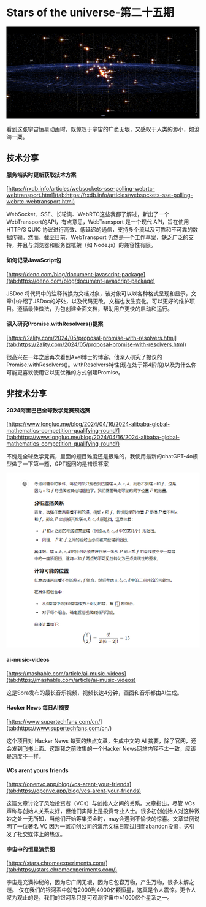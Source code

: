 # Stars of the universe-第二十五期

![image.png](../public/images/Snipaste_2024-05-20_18-49-32.png)

看到这张宇宙恒星动画时，既惊叹于宇宙的广袤无垠，又感叹于人类的渺小，如沧海一粟。

## 技术分享

#### 服务端实时更新获取技术方案

[https://rxdb.info/articles/websockets-sse-polling-webrtc-webtransport.html](tab:https://rxdb.info/articles/websockets-sse-polling-webrtc-webtransport.html)

WebSocket、SSE、长轮询、WebRTC这些我都了解过，新出了一个WebTransport的API，有点意思，WebTransport 是一个现代 API，旨在使用 HTTP/3 QUIC 协议进行高效、低延迟的通信，支持多个流以及可靠和不可靠的数据传输。然而，截至目前，WebTransport 仍然是一个工作草案，缺乏广泛的支持，并且与浏览器和服务器框架（如 Node.js）的兼容性有限。

#### 如何记录JavaScript包
[https://deno.com/blog/document-javascript-package](tab:https://deno.com/blog/document-javascript-package)

JSDoc 将代码中的注释转换为文档对象，该对象可以以各种格式呈现和显示，文章中介绍了JSDoc的好处，以及代码更改，文档也发生变化，可以更好的维护项目。遵循最佳做法，为包创建全面文档，帮助用户更快的启动和运行。


#### 深入研究Promise.withResolvers()提案

[https://2ality.com/2024/05/proposal-promise-with-resolvers.html](tab:https://2ality.com/2024/05/proposal-promise-with-resolvers.html)

很高兴在一年之后再次看到Axel博士的博客。他深入研究了提议的Promise.withResolvers()。withResolvers特性(现在处于第4阶段)以及为什么你可能更喜欢使用它以更优雅的方式创建Promise。

## 非技术分享
#### 2024阿里巴巴全球数学竞赛预选赛

[https://www.longluo.me/blog/2024/04/16/2024-alibaba-global-mathematics-competition-qualifying-round/](tab:https://www.longluo.me/blog/2024/04/16/2024-alibaba-global-mathematics-competition-qualifying-round/)

不愧是全球数学竞赛，里面的题目难度还是很难的，我使用最新的chatGPT-4o模型做了一下第一题，GPT返回的是错误答案

![image.png](../public/images/Snipaste_2024-05-20_18-53-23.png)


#### ai-music-videos

[https://mashable.com/article/ai-music-videos](tab:https://mashable.com/article/ai-music-videos)

这是Sora发布的最长音乐视频，视频长达4分钟，画面和音乐都由AI生成。

#### Hacker News 每日AI摘要

[https://www.supertechfans.com/cn/](tab:https://www.supertechfans.com/cn/)

这个项目对 Hacker News 每天的热点文章，生成中文的 AI 摘要，除了官网，还会发到[飞书](tab:https://lw9eez9cc6.feishu.cn/wiki/Z408wHLlRi8MdCk6QfacpW6bnB0)上面。这跟我之前收集的一个Hacker News网站内容不太一致，应该是热度不一样。


#### VCs arent yours friends

[https://openvc.app/blog/vcs-arent-your-friends](tab:https://openvc.app/blog/vcs-arent-your-friends)

这篇文章讨论了风险投资者（VCs）与创始人之间的关系。文章指出，尽管 VCs 声称与创始人关系友好，但他们实际上是投资专业人士。很多初创创始人对这种微妙之处一无所知，当他们开始筹集资金时，may会遇到不愉快的惊喜。文章举例说明了一位著名 VC 因为一家初创公司的演示文稿日期过旧而abandon投资，这引发了社交媒体上的热议。


#### 宇宙中的恒星演示图

[https://stars.chromeexperiments.com/](tab:https://stars.chromeexperiments.com/)

宇宙是充满神秘的，因为它广阔无垠，因为它包容万物，产生万物，很多未解之谜。
仅在我们的银河系中就有2000到4000亿颗恒星，这真是令人震惊。更令人叹为观止的是，我们的银河系只是可观测宇宙中≥1000亿个星系之一。

